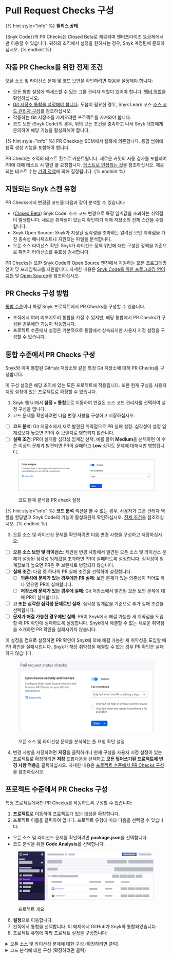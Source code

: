 # Pull Request Checks 구성

{% hint style="info" %}
**릴리스 상태**&#x20;

{Snyk Code}}의 PR Checks는 Closed Beta로 제공되며 엔터프라이즈 요금제에서만 이용할 수 있습니다. 귀하의 조직에서 설정을 원하시는 경우, Snyk 계정팀에 문의하십시오.&#x20;
{% endhint %}

## 자동 PR Checks를 위한 전제 조건

오픈 소스 및 라이선스 문제 및 코드 보안을 확인하려면 다음을 설정해야 합니다:

- 모든 통합 설정에 액세스할 수 있는 그룹 관리자 역할이 있어야 합니다. [멤버 역할](../../../snyk-admin/user-roles/user-role-management.md)을 확인하십시오.
- [Git 저장소 통합을 설정해야 합니다](../../../scm-ide-and-ci-cd-integrations/snyk-scm-integrations/). 도움이 필요한 경우, Snyk Learn 코스 [소스 코드 관리자 구성](https://learn.snyk.io/lesson/configure-snyk-scm/)를 참조하십시오.
- 작동하는 Git 저장소를 가져오려면 프로젝트를 가져와야 합니다.
- 코드 보안 (Snyk Code)의 경우, 위의 모든 조건을 충족하고 나서 Snyk 대표에게 문의하여 해당 기능을 활성화해야 합니다.

{% hint style="info" %}
PR Checks는 SCM에서 웹훅에 의존합니다. 통합 범위에 웹훅 생성 기능을 포함해야 합니다.

PR Check는 조직의 테스트 횟수로 카운트됩니다. 새로운 커밋의 자동 검사를 포함하여 PR에 대해 테스트 시 열린 풀 요청합니다. [테스트로 인정되는 것](../../../working-with-snyk/what-counts-as-a-test.md)을 참조하십시오. 제공되는 테스트 수는 [가격 정책](../../../implement-snyk/enterprise-implementation-guide/trial-limitations.md)에 의해 결정됩니다.
{% endhint %}

## 지원되는 Snyk 스캔 유형

PR Checks에서 변경된 코드를 다음과 같이 분석할 수 있습니다:

- ([Closed Beta](../../../getting-started/snyk-release-process.md#closed-beta)) Snyk Code: 소스 코드 변경으로 특정 임계값을 초과하는 취약점이 발생합니다. 새로운 취약점이 있는지 확인하기 위해 저장소의 전체 스캔을 수행합니다.
- Snyk Open Source: Snyk가 지정된 심각성을 초과하는 알려진 보안 취약점을 가진 종속성 매니페스트나 지원되는 파일을 분석합니다.
- 오픈 소스 라이선스 확인: Snyk가 라이선스 정책 위반에 대한 구성된 정책을 기준으로 패키지 라이선스를 유효성 검사합니다.

PR Checks는 또한 Snyk Code와 Open Source 엔진에서 지원하는 모든 프로그래밍 언어 및 프레임워크를 지원합니다. 자세한 내용은 [Snyk Code를 위한 프로그래밍 언어 지원](../../../supported-languages-package-managers-and-frameworks/#code-analysis-snyk-code) 및 [Open Source](../../../supported-languages-package-managers-and-frameworks/#open-source-and-licensing-snyk-open-source)을 참조하십시오.

## PR Checks 구성 방법

[통합 수준](configure-pull-request-checks.md#configure-pr-checks-at-the-integration-level)이나 특정 Snyk 프로젝트에서 PR Checks를 구성할 수 있습니다.

* 조직에서 여러 리포지토리 통합을 가질 수 있지만, 해당 통합에서 PR Checks가 구성된 경우에만 기능이 작동합니다.
* 프로젝트 수준에서 설정은 기본적으로 통합에서 상속되지만 사용자 지정 설정을 구성할 수 있습니다.

## 통합 수준에서 PR Checks 구성

Snyk와 이미 통합된 GitHub 저장소와 같은 특정 Git 저장소에 대해 PR Checks를 구성합니다.

이 구성 설정은 해당 조직에 있는 모든 프로젝트에 적용됩니다. 또한 현재 구성을 사용자 지정 설정이 있는 프로젝트로 확장할 수 있습니다.

1. Snyk 웹 UI에서 **설정 > 통합**으로 이동하여 연결된 소스 코드 관리자를 선택하여 설정 구성을 엽니다.
2. 코드 문제를 확인하려면 다음 변경 사항을 구성하고 저장하십시오:

- [ ] **코드 분석**: Git 저장소에서 새로 발견된 취약점으로 PR 실패 설정. 심각성이 설정 임계값보다 높으면 PR이 주 브랜치로 병합되지 않습니다.
- [ ] **실패 조건**: PR이 실패할 심각성 임계값 선택. 예를 들어 **Medium**을 선택하면 이 수준 이상의 문제가 발견되면 PR이 실패하고 **Low** 심각도 문제에 대해서만 병합됩니다.

<figure><img src="../../../.gitbook/assets/enable analyze code.png" alt="코드 문제 분석용 PR check 설정."><figcaption><p>코드 문제 분석용 PR check 설정</p></figcaption></figure>

{% hint style="info" %}
**코드 분석** 섹션을 볼 수 없는 경우, 사용자가 그룹 관리자 역할을 할당받고 Snyk Code의 기능이 활성화된지 확인하십시오. [전제 조건](configure-pull-request-checks.md#prerequisites)을 참조하십시오.
{% endhint %}

3. 오픈 소스 및 라이선싱 문제를 확인하려면 다음 변경 사항을 구성하고 저장하십시오:

- [ ] **오픈 소스 보안 및 라이선스**: 제안된 변경 사항에서 발견된 오픈 소스 및 라이선스 문제가 설정된 심각성 임계값을 초과하면 PR이 실패하도록 설정합니다. 심각성이 임계값보다 높으면 PR은 주 브랜치로 병합되지 않습니다.
- [ ] **실패 조건**: 다음 중 하나의 PR 실패 조건을 선택하여 설정합니다.
  - [ ] **의존성에 문제가 있는 경우에만 PR 실패**: 보안 문제가 있는 의존성이 적어도 하나 있으면 PR이 실패합니다.
  - [ ] **저장소에 문제가 있는 경우에 실패**: Git 저장소에서 발견된 모든 보안 문제에 대해 PR이 실패합니다.
- [ ] **고 또는 심각한 심각성 문제로만 실패**: 심각성 임계값을 기준으로 추가 실패 조건을 선택합니다.
- [ ] **문제가 해결 가능한 경우에만 실패**: PR이 Snyk에서 해결 가능한 새 취약점을 도입할 때 PR 확인에 실패하도록 설정합니다. Snyk에서 해결할 수 없는 새로운 취약점을 소개하면 PR 확인을 실패시키지 않습니다.

이 설정을 켬으로 설정하면 PR 확인이 Snyk에 의해 해결 가능한 새 취약성을 도입할 때 PR 확인을 실패시킵니다. Snyk가 해당 취약성을 해결할 수 없는 경우 PR 확인은 실패하지 않습니다.

<figure><img src="../../../.gitbook/assets/Screenshot 2023-04-28 at 12.06.13 (1) (1).png" alt="오픈 소스 및 라이선싱 문제를 분석하는 풀 요청 확인 설정." width="563"><figcaption><p>오픈 소스 및 라이선싱 문제를 분석하는 풀 요청 확인 설정</p></figcaption></figure>

4. 변경 사항을 저장하려면 **저장**을 클릭하거나 현재 구성을 사용자 지정 설정이 있는 프로젝트로 확장하려면 **저장** 드롭다운을 선택하고 **모든 덮어쓰기된 프로젝트에 변경 사항 적용**을 클릭하십시오. 자세한 내용은 [프로젝트 수준에서 PR Checks 구성](configure-pull-request-checks.md#configure-pr-checks-at-the-project-level)을 참조하십시오.

## 프로젝트 수준에서 PR Checks 구성

특정 프로젝트에서만 PR Checks를 작동하도록 구성할 수 있습니다:

1. **프로젝트**로 이동하여 프로젝트가 있는 [대상](../../../snyk-admin/snyk-projects/#target)을 확장합니다.
2. 프로젝트 이름을 클릭하여 엽니다. 프로젝트 유형에 따라 다음을 선택할 수 있습니다:

- 오픈 소스 및 라이선스 문제를 확인하려면 **package.json**을 선택합니다.
- 코드 분석을 위한 **Code Analysis**를 선택합니다.

<figure><img src="../../../.gitbook/assets/configure_pr_checks_project_level.png" alt="프로젝트 개요"><figcaption><p>프로젝트 개요</p></figcaption></figure>

6. **설정**으로 이동합니다.
7. 왼쪽에서 통합을 선택합니다. 이 예제에서 GitHub가 Snyk와 통합되었습니다.
8. 프로젝트 유형에 따라 프로젝트 설정을 구성합니다:

<details>

<summary>오픈 소스 및 라이선싱 문제에 대한 구성 (확장하려면 클릭)</summary>

1. **풀 요청을 위한 Snyk 테스트**에서 **사용자 지정**을 선택하여 설정을 구성합니다.
2. 제안된 변경 사항에서 발견된 오픈 소스 및 라이선스 문제가 설정된 심각성 임계값을 초과할 때 PR을 실패시키도록 옵션을 활성화합니다.
3. 다음 설정을 구성합니다:

- [ ] **실패 조건**: 보안 문제 분포를 기반으로 다음 중 하나의 PR 실패 조건을 선택합니다.
  - [ ] **의존성에 문제가 있는 경우에만 PR 실패**: 보안 문제가 있는 의존성이 하나 이상 있을 때 PR이 실패합니다.
  - [ ] **저장소에 문제가 있는 경우에 실패**: Git 저장소에서 발견된 모든 보안 문제를 위해 PR이 실패합니다.
- [ ] **고 또는 심각한 심각성 문제로만 실패**: 심각성 임계값을 기준으로 추가 실패 조건을 선택합니다.
- [ ] **문제가 해결 가능한 경우에만 실패**: PR이 Snyk에 의해 해결 가능한 새 취약점을 도입할 때 PR 확인에 실패하도록 설정합니다.

4. 변경 사항을 저장하려면 **Snyk 풀 요청 설정 업데이트**를 클릭하십시오.

</details>

<details>

<summary>코드 분석에 대한 구성 (확장하려면 클릭)</summary>

1. **풀 요청을 위한 Snyk Code**에서 **사용자 지정**을 선택하여 설정을 구성합니다.
2. 제안된 변경 사항에서 발견된 보안 문제가 설정된 심각성 임계값을 초과할 때 PR을 실패시키도록 옵션을 활성화합니다.
3. 다음 설정을 구성합니다:

- [ ] **PR 확인 실패를 위한 최소 심각성**: PR이 실패하는 심각성 임계값을 선택합니다. 예를 들어 **Medium**을 선택하면 해당 수준 이상의 문제가 발견되었을 때 PR이 실패하고 **Low** 심각도 문제에 대해서만 병합됩니다.

4. 변경 사항을 저장하려면 **Snyk 풀 요청 설정 업데이트**를 클릭하십시오.

</details>